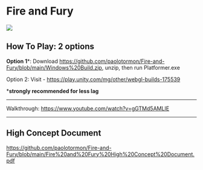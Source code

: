 # Fire and Fury

![](https://raw.githubusercontent.com/paolotormon/Fire-and-Fury/main/Fire%20and%20Fury%20Preview.gif)

## How To Play: 2 options
**Option 1***: Download https://github.com/paolotormon/Fire-and-Fury/blob/main/Windows%20Build.zip, unzip, then run Platformer.exe

Option 2: Visit - https://play.unity.com/mg/other/webgl-builds-175539 

***strongly recommended for less lag**

---
Walkthrough: https://www.youtube.com/watch?v=gGTMd5AMLIE

---
## High Concept Document
https://github.com/paolotormon/Fire-and-Fury/blob/main/Fire%20and%20Fury%20High%20Concept%20Document.pdf
